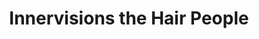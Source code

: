 ---
title: "Innervisions the Hair People"
url: /issaquah/innervisions-the-hair-people/
shop: hairdresser
---